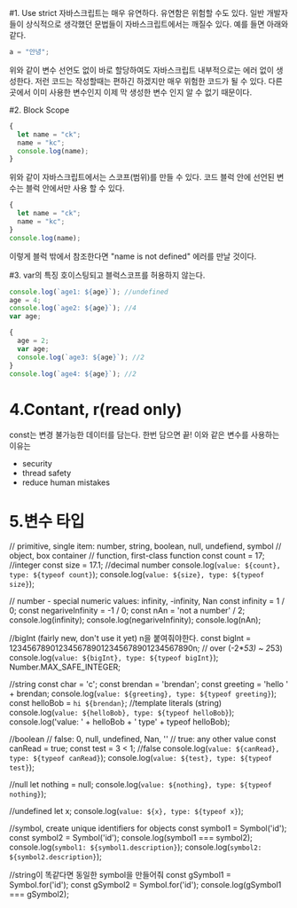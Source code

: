 #1. Use strict
자바스크립트는 매우 유연하다. 유연함은 위험할 수도 있다. 일반 개발자들이 상식적으로 생각했던 문법들이 자바스크립트에서는 깨질수 있다. 예를 들면 아래와 같다.

```javascript
a = "안녕";
```

위와 같이 변수 선언도 없이 바로 할당하여도 자바스크립트 내부적으로는 에러 없이 생성한다. 저런 코드는 작성할때는 편하긴 하겠지만 매우 위험한 코드가 될 수 있다. 다른 곳에서 이미 사용한 변수인지 이제 막 생성한 변수 인지 알 수 없기 때문이다.

#2. Block Scope

```javascript
{
  let name = "ck";
  name = "kc";
  console.log(name);
}
```

위와 같이 자바스크립트에서는 스코프(범위)를 만들 수 있다. 코드 블럭 안에 선언된 변수는 블럭 안에서만 사용 할 수 있다.

```javascript
{
  let name = "ck";
  name = "kc";
}
console.log(name);
```

이렇게 블럭 밖에서 참조한다면 "name is not defined" 에러를 만날 것이다.

#3. var의 특징
호이스팅되고 블럭스코프를 허용하지 않는다.

```javascript
console.log(`age1: ${age}`); //undefined
age = 4;
console.log(`age2: ${age}`); //4
var age;

{
  age = 2;
  var age;
  console.log(`age3: ${age}`); //2
}
console.log(`age4: ${age}`); //2
```

# 4.Contant, r(read only)

const는 변경 불가능한 데이터를 담는다. 한번 담으면 끝!
이와 같은 변수를 사용하는 이유는

- security
- thread safety
- reduce human mistakes

# 5.변수 타입

// primitive, single item: number, string, boolean, null, undefiend, symbol
// object, box container
// function, first-class function
const count = 17; //integer
const size = 17.1; //decimal number
console.log(`value: ${count}, type: ${typeof count}`);
console.log(`value: ${size}, type: ${typeof size}`);

// number - special numeric values: infinity, -infinity, Nan
const infinity = 1 / 0;
const negariveInfinity = -1 / 0;
const nAn = 'not a number' / 2;
console.log(infinity);
console.log(negariveInfinity);
console.log(nAn);

//bigInt (fairly new, don't use it yet) n을 붙여줘야한다.
const bigInt = 1234567890123456789012345678901234567890n; // over (-2\**53) ~ 2*53)
console.log(`value: ${bigInt}, type: ${typeof bigInt}`);
Number.MAX_SAFE_INTEGER;

//string
const char = 'c';
const brendan = 'brendan';
const greeting = 'hello ' + brendan;
console.log(`value: ${greeting}, type: ${typeof greeting}`);
const helloBob = `hi ${brendan}`; //template literals (string)
console.log(`value: ${helloBob}, type: ${typeof helloBob}`);
console.log('value: ' + helloBob + ' type' + typeof helloBob);

//boolean
// false: 0, null, undefined, Nan, ''
// true: any other value
const canRead = true;
const test = 3 < 1; //false
console.log(`value: ${canRead}, type: ${typeof canRead}`);
console.log(`value: ${test}, type: ${typeof test}`);

//null
let nothing = null;
console.log(`value: ${nothing}, type: ${typeof nothing}`);

//undefined
let x;
console.log(`value: ${x}, type: ${typeof x}`);

//symbol, create unique identifiers for objects
const symbol1 = Symbol('id');
const symbol2 = Symbol('id');
console.log(symbol1 === symbol2);
console.log(`symbol1: ${symbol1.description}`);
console.log(`symbol2: ${symbol2.description}`);

//string이 똑같다면 동일한 symbol을 만들어줘
const gSymbol1 = Symbol.for('id');
const gSymbol2 = Symbol.for('id');
console.log(gSymbol1 === gSymbol2);
